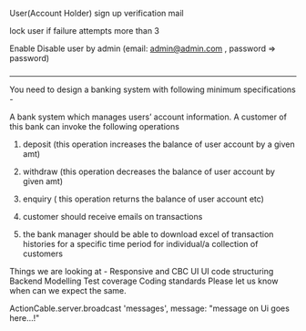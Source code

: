 User(Account Holder) sign up verification mail

lock user if failure attempts  more than 3

Enable Disable user by admin (email:  admin@admin.com ,  password => password)


###
--------------------

You need to design a banking system with following minimum specifications - 

A bank system which manages users’ account information. A customer of this bank can invoke the following operations 

1. deposit (this operation increases the balance of user account by a given amt)

2. withdraw (this operation decreases the balance of user account by given amt)

3. enquiry ( this operation returns the balance of user account etc)

4. customer should receive emails on transactions

5. the bank manager should be able to download excel of transaction histories for a specific time period for individual/a collection of customers


Things we are looking at - 
Responsive and CBC UI
UI code structuring
Backend Modelling
Test coverage
Coding standards
Please let us know when can we expect the same.


ActionCable.server.broadcast 'messages', message: "message on Ui goes here...!"

